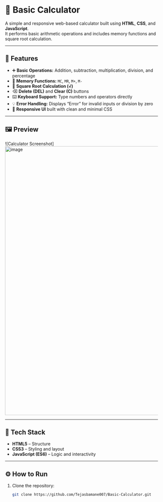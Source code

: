 # 🧮 Basic Calculator

A simple and responsive web-based calculator built using **HTML**, **CSS**, and **JavaScript**.  
It performs basic arithmetic operations and includes memory functions and square root calculation.

---

## 🚀 Features

- ➕ **Basic Operations:** Addition, subtraction, multiplication, division, and percentage  
- 🧠 **Memory Functions:** `MC`, `MR`, `M+`, `M-`  
- 📏 **Square Root Calculation (√)**  
- ⌫ **Delete (DEL)** and **Clear (C)** buttons  
- ⌨️ **Keyboard Support:** Type numbers and operators directly  
- 💡 **Error Handling:** Displays “Error” for invalid inputs or division by zero  
- 🧼 **Responsive UI** built with clean and minimal CSS

---

## 🖼️ Preview

![Calculator Screenshot]
<img width="950" height="887" alt="image" src="https://github.com/user-attachments/assets/1241bdfd-0dae-4492-a11f-a5cd8ee63d3d" />


---

## 🧩 Tech Stack

- **HTML5** – Structure  
- **CSS3** – Styling and layout  
- **JavaScript (ES6)** – Logic and interactivity  

---

## ⚙️ How to Run

1. Clone the repository:
   ```bash
   git clone https://github.com/Tejasbamane007/Basic-Calculator.git
